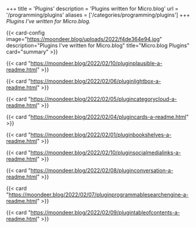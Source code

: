+++
title = 'Plugins'
description = 'Plugins written for Micro.blog'
url = '/programming/plugins'
aliases = ['/categories/programming/plugins']
+++
*Plugins I've written for Micro.blog.*

{{< card-config image="https://moondeer.blog/uploads/2022/f4de364e94.jpg" description="Plugins I've written for Micro.blog" title="Micro.blog Plugins" card="summary" >}}

{{< card "https://moondeer.blog/2022/02/10/pluginplausible-a-readme.html" >}}

{{< card "https://moondeer.blog/2022/02/06/pluginlightbox-a-readme.html" >}}

{{< card "https://moondeer.blog/2022/02/05/plugincategorycloud-a-readme.html" >}}

{{< card "https://moondeer.blog/2022/02/04/plugincards-a-readme.html" >}}

{{< card "https://moondeer.blog/2022/02/01/pluginbookshelves-a-readme.html" >}}

{{< card "https://moondeer.blog/2022/02/10/pluginsocialmedialinks-a-readme.html" >}}

{{< card "https://moondeer.blog/2022/02/08/pluginconversation-a-readme.html" >}}

{{< card "https://moondeer.blog/2022/02/07/pluginprogrammablesearchengine-a-readme.html" >}}

{{< card "https://moondeer.blog/2022/02/09/plugintableofcontents-a-readme.html" >}}